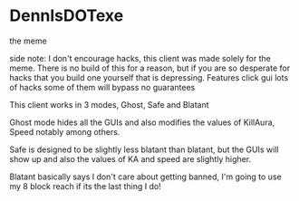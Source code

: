 # DennlsDOTexe
the meme

side note: I don't encourage hacks, this client was made solely for the meme. There is no build of this for a reason, but if you are so desperate for hacks that you build one yourself that is depressing.
Features
click gui
lots of hacks
some of them will bypass
no guarantees

This client works in 3 modes, Ghost, Safe and Blatant

Ghost mode hides all the GUIs and also modifies the values of KillAura, Speed notably among others.

Safe is designed to be slightly less blatant than blatant, but the GUIs will show up and also the values of KA and speed are slightly higher.

Blatant basically says I don't care about getting banned, I'm going to use my 8 block reach if its the last thing I do!
